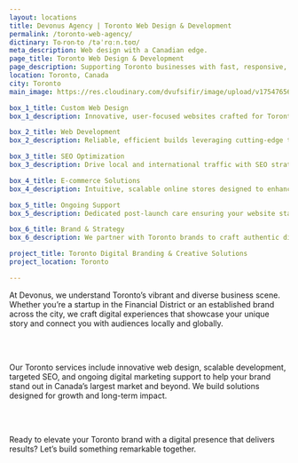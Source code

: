 ```yaml
---
layout: locations
title: Devonus Agency | Toronto Web Design & Development
permalink: /toronto-web-agency/
dictinary: To‧ron‧to /təˈrɑːn.toʊ/
meta_description: Web design with a Canadian edge.
page_title: Toronto Web Design & Development
page_description: Supporting Toronto businesses with fast, responsive, and modern websites.
location: Toronto, Canada
city: Toronto
main_image: https://res.cloudinary.com/dvufsifir/image/upload/v1754765662/toronto_ommpsr.webp

box_1_title: Custom Web Design
box_1_description: Innovative, user-focused websites crafted for Toronto businesses aiming to lead their markets.

box_2_title: Web Development
box_2_description: Reliable, efficient builds leveraging cutting-edge technology tailored to your unique goals.

box_3_title: SEO Optimization
box_3_description: Drive local and international traffic with SEO strategies customized for Toronto’s dynamic landscape.

box_4_title: E-commerce Solutions
box_4_description: Intuitive, scalable online stores designed to enhance customer experience and boost sales.

box_5_title: Ongoing Support
box_5_description: Dedicated post-launch care ensuring your website stays secure, updated, and competitive.

box_6_title: Brand & Strategy
box_6_description: We partner with Toronto brands to craft authentic digital stories that resonate and grow over time.

project_title: Toronto Digital Branding & Creative Solutions  
project_location: Toronto

---
```


At Devonus, we understand Toronto’s vibrant and diverse business scene. Whether you’re a startup in the Financial District or an established brand across the city, we craft digital experiences that showcase your unique story and connect you with audiences locally and globally.

<br>  
<br>

Our Toronto services include innovative web design, scalable development, targeted SEO, and ongoing digital marketing support to help your brand stand out in Canada’s largest market and beyond. We build solutions designed for growth and long-term impact.

<br>  
<br>

Ready to elevate your Toronto brand with a digital presence that delivers results? Let’s build something remarkable together.
